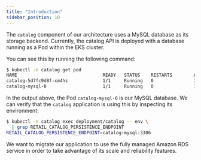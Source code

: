 ```yaml
---
title: "Introduction"
sidebar_position: 10
---
```


The `catalog` component of our architecture uses a MySQL database as its storage backend. Currently, the catalog API is deployed with a database running as a Pod within the EKS cluster.

You can see this by running the following command:

```bash
$ kubectl -n catalog get pod
NAME                                READY   STATUS    RESTARTS        AGE
catalog-5d7fc9d8f-xm4hs             1/1     Running   0               14m
catalog-mysql-0                     1/1     Running   0               14m
```

In the output above, the Pod `catalog-mysql-0` is our MySQL database. We can verify that the `catalog` application is using this by inspecting its environment:

```bash
$ kubectl -n catalog exec deployment/catalog -- env \
  | grep RETAIL_CATALOG_PERSISTENCE_ENDPOINT
RETAIL_CATALOG_PERSISTENCE_ENDPOINT=catalog-mysql:3306
```

We want to migrate our application to use the fully managed Amazon RDS service in order to take advantage of its scale and reliability features.
